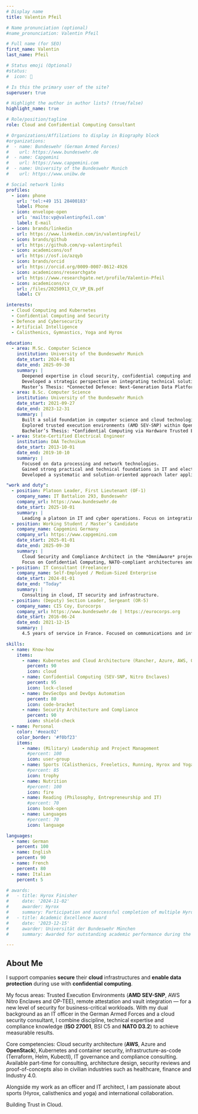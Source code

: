 ```yaml
---
# Display name
title: Valentin Pfeil

# Name pronunciation (optional)
#name_pronunciation: Valentin Pfeil

# Full name (for SEO)
first_name: Valentin
last_name: Pfeil

# Status emoji (Optional)
#status:
#  icon: 🚀

# Is this the primary user of the site?
superuser: true

# Highlight the author in author lists? (true/false)
highlight_name: true

# Role/position/tagline
role: Cloud and Confidential Computing Consultant

# Organizations/Affiliations to display in Biography block
#organizations:
#  - name: Bundeswehr (German Armed Forces)
#    url: https://www.bundeswehr.de
#  - name: Capgemini
#    url: https://www.capgemini.com
#  - name: University of the Bundeswehr Munich
#    url: https://www.unibw.de

# Social network links
profiles:
  - icon: phone
    url: 'tel:+49 151 28400183'
    label: Phone
  - icon: envelope-open
    url: 'mailto:vp@valentinpfeil.com'
    label: E-mail
  - icon: brands/linkedin
    url: https://www.linkedin.com/in/valentinpfeil/
  - icon: brands/github
    url: https://github.com/vp-valentinpfeil
  - icon: academicons/osf
    url: https://osf.io/azqyb
  - icon: brands/orcid
    url: https://orcid.org/0009-0007-8612-4926
  - icon: academicons/researchgate
    url: https://www.researchgate.net/profile/Valentin-Pfeil
  - icon: academicons/cv
    url: /files/20250913_CV_VP_EN.pdf
    label: CV    

interests:
  - Cloud Computing and Kubernetes
  - Confidential Computing and Security
  - Defence and Cybersecurity
  - Artificial Intelligence
  - Calisthenics, Gymnastics, Yoga and Hyrox

education:
  - area: M.Sc. Computer Science
    institution: University of the Bundeswehr Munich
    date_start: 2024-01-01
    date_end: 2025-09-30
    summary: |
      Deepened expertise in cloud security, confidential computing and NATO-compliant architectures.  
      Developed a strategic perspective on integrating technical solutions into military and governmental structures.
      Master’s Thesis: *Connected Defence: Next-Generation Data Platform for Military Intelligence and Operations (263 p., Feb 2025 - Jun 2025)*
  - area: B.Sc. Computer Science
    institution: University of the Bundeswehr Munich
    date_start: 2021-09-27
    date_end: 2023-12-31
    summary: |
      Built a solid foundation in computer science and cloud technologies.  
      Explored trusted execution environments (AMD SEV-SNP) within OpenStack-based cloud environments.
      Bachelor’s Thesis: *Confidential Computing via Hardware Trusted Execution Environments by an OpenStack HPC capable Cloud (393 p., Sep 2023 - Jan 2024)*
  - area: State-Certified Electrical Engineer
    institution: DAA Technikum
    date_start: 2013-10-01
    date_end: 2019-10-10
    summary: |
      Focused on data processing and network technologies.  
      Gained strong practical and technical foundations in IT and electrical engineering.  
      Developed a systematic and solution-oriented approach later applied to cloud and security architectures.  

"work and duty":
  - position: Platoon Leader, First Lieutenant (OF-1)
    company_name: IT Battalion 293, Bundeswehr
    company_url: https://www.bundeswehr.de
    date_start: 2025-10-01
    summary: |
      Leading a platoon in IT and cyber operations. Focus on integrating tactical information technologies into military applications.
  - position: Working Student / Master’s Candidate
    company_name: Capgemini Germany
    company_url: https://www.capgemini.com
    date_start: 2025-01-01
    date_end: 2025-09-30
    summary: |
      Cloud Security and Compliance Architect in the *OmniAware* project.  
      Focus on Confidential Computing, NATO-compliant architectures and AWS Landing Zones.
  - position: IT Consultant (Freelancer)
    company_name: Self-Employed / Medium-Sized Enterprise
    date_start: 2024-01-01
    date_end: "Today"
    summary: |
      Consulting in cloud, IT security and infrastructure.
  - position: (Deputy) Section Leader, Sergeant (OR-5)
    company_name: CIS Coy, Eurocorps
    company_url: https://www.bundeswehr.de | https://eurocorps.org
    date_start: 2016-06-24
    date_end: 2021-12-15
    summary: |
      4.5 years of service in France. Focused on communications and information systems in an international NATO/EU environment.

skills:
  - name: Know-how
    items:
      - name: Kubernetes and Cloud Architecture (Rancher, Azure, AWS, OpenStack)
        percent: 90
        icon: cloud
      - name: Confidential Computing (SEV-SNP, Nitro Enclaves)
        percent: 95
        icon: lock-closed
      - name: DevSecOps and DevOps Automation
        percent: 80
        icon: code-bracket
      - name: Security Architecture and Compliance
        percent: 90
        icon: shield-check
  - name: Personal
    color: '#eeac02'
    color_border: '#f0bf23'
    items:
      - name: (Military) Leadership and Project Management
        #percent: 100
        icon: user-group
      - name: Sports (Calisthenics, Freeletics, Running, Hyrox and Yoga)
        #percent: 85
        icon: trophy
      - name: Nutrition
        #percent: 100
        icon: fire
      - name: Reading (Philosophy, Entrepreneurship and IT)
        #percent: 70
        icon: book-open
      - name: Languages
        #percent: 70
        icon: language

languages:
  - name: German
    percent: 100
  - name: English
    percent: 90
  - name: French
    percent: 80
  - name: Italian
    percent: 5

# awards:
#   - title: Hyrox Finisher
#     date: '2024-11-02'
#     awarder: Hyrox
#     summary: Participation and successful completion of multiple Hyrox events.
#   - title: Academic Excellence Award
#     date: '2023-12-15'
#     awarder: Universität der Bundeswehr München
#     summary: Awarded for outstanding academic performance during the Bachelor’s degree.

---
```


## About Me

I support companies **secure** their **cloud** infrastructures and **enable data protection** during use with **confidential computing**.

My focus areas: Trusted Execution Environments (**AMD SEV-SNP**, AWS Nitro Enclaves and OP-TEE), remote attestation and vault integration — for a new level of security for business-critical workloads.
With my dual background as an IT officer in the German Armed Forces and a cloud security consultant, I combine discipline, technical expertise and compliance knowledge (**ISO 27001**, BSI C5 and **NATO D3.2**) to achieve measurable results.

Core competencies: Cloud security architecture (**AWS**, Azure and **OpenStack**), Kubernetes and container security, infrastructure-as-code (Terraform, Helm, Kubectl), IT governance and compliance consulting.
Available part-time for consulting, architecture design, security reviews and proof-of-concepts also in civilian industries such as healthcare, finance and Industry 4.0.

Alongside my work as an officer and IT architect, I am passionate about sports (Hyrox, calisthenics and yoga) and international collaboration.

Building Trust in Cloud.